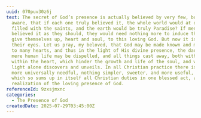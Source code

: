 ```yaml
---
uuid: 070puv30z6j
text: The secret of God’s presence is actually believed by very few, but are you
  aware, that if each one truly believed it, the whole world would at once be
  filled with the saints, and the earth would be truly Paradise? If men really
  believed it as they should, they would need nothing more to induce them to
  give themselves up, heart and soul, to this loving God. But now it is hid from
  their eyes. Let us pray, my beloved, that God may be made known and manifested
  to many hearts, and thus in the light of His divine presence, the darkness of
  mere human life may be dispelled, and all things cast away, both without and
  within the heart, which hinder the growth and life of the soul, and which this
  light alone discovers and unveils. In all Christian practice there is nothing
  more universally needful, nothing simpler, sweeter, and more useful, nothing
  which so sums up in itself all Christian duties in one blessed act, as the
  realization of the loving presence of God.
referenceId: 9zxsjmxnc
categories:
  - The Presence of God
createdDate: 2025-07-29T03:45:00Z
---
```

